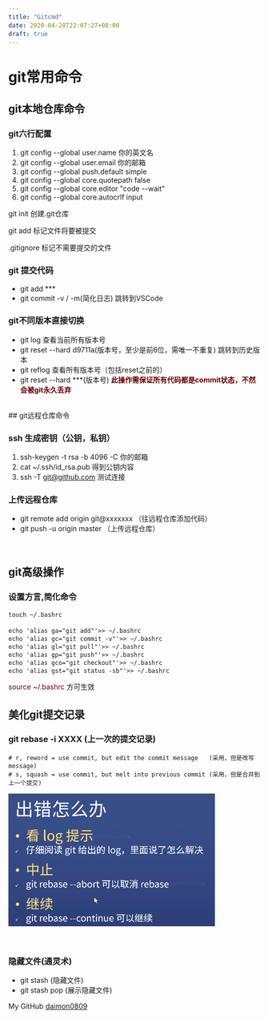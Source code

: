 ```yaml
---
title: "Gitcmd"
date: 2020-04-28T22:07:27+08:00
draft: true
---
```


# git常用命令

## git本地仓库命令

### git六行配置
1. git config --global user.name 你的英文名
2. git config --global user.email 你的邮箱
3. git config --global push.default simple
4. git config --global core.quotepath false
5. git config --global core.editor "code --wait"
6. git config --global core.autocrlf input

git init	创建.git仓库

git add	标记文件将要被提交

.gitignore	标记不需要提交的文件

### git 提交代码
* git add ***
* git commit -v / -m(简化日志)	跳转到VSCode

### git不同版本直接切换
* git log	查看当前所有版本号
* git reset --hard d9711a(版本号，至少是前6位，需唯一不重复)	跳转到历史版本
* git reflog	查看所有版本号（包括reset之前的）
* git reset --hard ***(版本号) <font color="#660000"><b>此操作需保证所有代码都是commit状态，不然会被git永久丢弃</b></font>
<br>
## git远程仓库命令

### ssh 生成密钥（公钥，私钥）
1. ssh-keygen -t rsa -b 4096 -C 你的邮箱
2. cat ~/.ssh/id_rsa.pub  得到公钥内容
3. ssh -T git@github.com 测试连接

### 上传远程仓库
* git remote add origin git@xxxxxxx	（往远程仓库添加代码）
* git push -u origin master	（上传远程仓库）

<br>

## git高级操作
### 设置方言,简化命令
```shell
touch ~/.bashrc

echo 'alias ga="git add"'>> ~/.bashrc
echo 'alias gc="git commit -v"'>> ~/.bashrc
echo 'alias gl="git pull"'>> ~/.bashrc
echo 'alias gp="git push"'>> ~/.bashrc
echo 'alias gco="git checkout"'>> ~/.bashrc
echo 'alias gst="git status -sb"'>> ~/.bashrc
```
<font color="#660000">source ~/.bashrc</font>  方可生效

## 美化git提交记录

### git rebase -i XXXX	(上一次的提交记录)
```
# r, reword = use commit, but edit the commit message	(采用，但是改写message)
# s, squash = use commit, but melt into previous commit	(采用，但是合并到上一个提交)
```
![图片](1.png)

<br>

### 隐藏文件(通灵术)
* git stash		(隐藏文件)
* git stash pop	(展示隐藏文件)


 My GitHub [daimon0809](https://github.com/daimon0809/blog-test)

